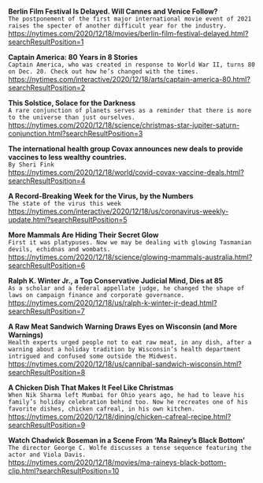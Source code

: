 **Berlin Film Festival Is Delayed. Will Cannes and Venice Follow?**\
`The postponement of the first major international movie event of 2021 raises the specter of another difficult year for the industry.`\
https://nytimes.com/2020/12/18/movies/berlin-film-festival-delayed.html?searchResultPosition=1

**Captain America: 80 Years in 8 Stories**\
`Captain America, who was created in response to World War II, turns 80 on Dec. 20. Check out how he’s changed with the times.`\
https://nytimes.com/interactive/2020/12/18/arts/captain-america-80.html?searchResultPosition=2

**This Solstice, Solace for the Darkness**\
`A rare conjunction of planets serves as a reminder that there is more to the universe than just ourselves.`\
https://nytimes.com/2020/12/18/science/christmas-star-jupiter-saturn-conjunction.html?searchResultPosition=3

**The international health group Covax announces new deals to provide vaccines to less wealthy countries.**\
`By Sheri Fink`\
https://nytimes.com/2020/12/18/world/covid-covax-vaccine-deals.html?searchResultPosition=4

**A Record-Breaking Week for the Virus, by the Numbers**\
`The state of the virus this week`\
https://nytimes.com/interactive/2020/12/18/us/coronavirus-weekly-update.html?searchResultPosition=5

**More Mammals Are Hiding Their Secret Glow**\
`First it was platypuses. Now we may be dealing with glowing Tasmanian devils, echidnas and wombats.`\
https://nytimes.com/2020/12/18/science/glowing-mammals-australia.html?searchResultPosition=6

**Ralph K. Winter Jr., a Top Conservative Judicial Mind, Dies at 85**\
`As a scholar and a federal appellate judge, he changed the shape of laws on campaign finance and corporate governance.`\
https://nytimes.com/2020/12/18/us/ralph-k-winter-jr-dead.html?searchResultPosition=7

**A Raw Meat Sandwich Warning Draws Eyes on Wisconsin (and More Warnings)**\
`Health experts urged people not to eat raw meat, in any dish, after a warning about a holiday tradition by Wisconsin’s health department intrigued and confused some outside the Midwest.`\
https://nytimes.com/2020/12/18/us/cannibal-sandwich-wisconsin.html?searchResultPosition=8

**A Chicken Dish That Makes It Feel Like Christmas**\
`When Nik Sharma left Mumbai for Ohio years ago, he had to leave his family’s holiday celebration behind too. Now he recreates one of his favorite dishes, chicken cafreal, in his own kitchen.`\
https://nytimes.com/2020/12/18/dining/chicken-cafreal-recipe.html?searchResultPosition=9

**Watch Chadwick Boseman in a Scene From ‘Ma Rainey’s Black Bottom’**\
`The director George C. Wolfe discusses a tense sequence featuring the actor and Viola Davis.`\
https://nytimes.com/2020/12/18/movies/ma-raineys-black-bottom-clip.html?searchResultPosition=10

